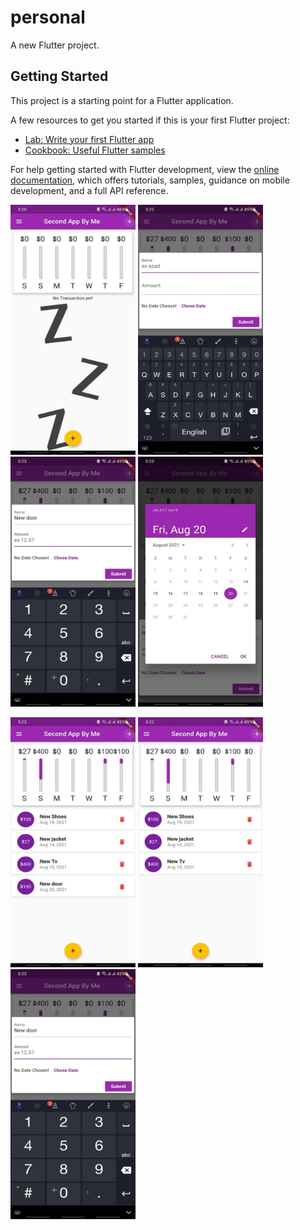 # personal

A new Flutter project.

## Getting Started

This project is a starting point for a Flutter application.

A few resources to get you started if this is your first Flutter project:

- [Lab: Write your first Flutter app](https://docs.flutter.dev/get-started/codelab)
- [Cookbook: Useful Flutter samples](https://docs.flutter.dev/cookbook)

For help getting started with Flutter development, view the
[online documentation](https://docs.flutter.dev/), which offers tutorials,
samples, guidance on mobile development, and a full API reference.



<img
  src="/assets/image_url/m1.jpg"
  width="200"
  height="400"
  alt="Alt text"
  title="Optional title"
  style="display: inline-block; margin: 0 auto; max-width: 300px">
<img
  src="/assets/image_url/m2.jpg"
  width="200"
  height="400"
  alt="Alt text"
  title="Optional title"
  style="display: inline-block; margin: 0 auto; max-width: 300px">
<img
  src="/assets/image_url/m3.jpg"
  width="200"
  height="400"
  alt="Alt text"
  title="Optional title"
  style="display: inline-block; margin: 0 auto; max-width: 300px">
<img
  src="/assets/image_url/m4.jpg"
  width="200"
  height="400"
  alt="Alt text"
  title="Optional title"
  style="display: inline-block; margin: 0 auto; max-width: 300px">
  
<img
  src="/assets/image_url/m5.jpg"
  width="200"
  height="400"
  alt="Alt text"
  title="Optional title"
  style="display: inline-block; margin: 0 auto; max-width: 300px">
<img
  src="/assets/image_url/m6.jpg"
  width="200"
  height="400"
  alt="Alt text"
  title="Optional title"
  style="display: inline-block; margin: 0 auto; max-width: 300px"> 
<img
  src="/assets/image_url/m7.jpg"
  width="200"
  height="400"
  alt="Alt text"
  title="Optional title"
  style="display: inline-block; margin: 0 auto; max-width: 300px">
